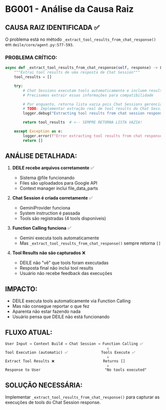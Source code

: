 # BG001 - Análise da Causa Raiz

## CAUSA RAIZ IDENTIFICADA ✅

O problema está no método `_extract_tool_results_from_chat_response()` em `deile/core/agent.py:577-593`.

### PROBLEMA CRÍTICO:
```python
async def _extract_tool_results_from_chat_response(self, response) -> List[ToolResult]:
    """Extrai tool results de uma resposta de Chat Session"""
    tool_results = []

    try:
        # Chat Sessions executam tools automaticamente e incluem resultados
        # Precisamos extrair essas informações para compatibilidade

        # Por enquanto, retorna lista vazia pois Chat Sessions gerenciam internamente
        # TODO: Implementar extração real de tool results do Chat Session response
        logger.debug("Extracting tool results from chat session response")

        return tool_results  # <-- SEMPRE RETORNA LISTA VAZIA!

    except Exception as e:
        logger.error(f"Error extracting tool results from chat response: {e}")
        return []
```

## ANÁLISE DETALHADA:

1. **DEILE recebe arquivos corretamente** ✅
   - Sistema @file funcionando
   - Files são uploadados para Google API
   - Context manager inclui file_data_parts

2. **Chat Session é criada corretamente** ✅
   - GeminiProvider funciona
   - System instruction é passada
   - Tools são registradas (4 tools disponíveis)

3. **Function Calling funciona** ✅
   - Gemini executa tools automaticamente
   - Mas `_extract_tool_results_from_chat_response()` sempre retorna `[]`

4. **Tool Results não são capturados** ❌
   - DEILE não "vê" que tools foram executadas
   - Resposta final não inclui tool results
   - Usuário não recebe feedback das execuções

## IMPACTO:
- DEILE executa tools automaticamente via Function Calling
- Mas não consegue reportar o que fez
- Aparenta não estar fazendo nada
- Usuário pensa que DEILE não está funcionando

## FLUXO ATUAL:
```
User Input → Context Build → Chat Session → Function Calling ✅
                                              ↓
Tool Execution (automatic) ✅               Tools Execute ✅
                                              ↓
Extract Tool Results ❌                      Returns []
                                              ↓
Response to User                             "No tools executed"
```

## SOLUÇÃO NECESSÁRIA:
Implementar `_extract_tool_results_from_chat_response()` para capturar as execuções de tools do Chat Session response.